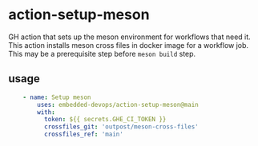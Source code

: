 # action-setup-meson
GH action that sets up the meson environment for workflows that need it.
This action installs meson cross files in docker image for a workflow job.
This may be a prerequisite step before `meson build` step.

## usage

```yaml
    - name: Setup meson
        uses: embedded-devops/action-setup-meson@main
        with:
          token: ${{ secrets.GHE_CI_TOKEN }}
          crossfiles_git: 'outpost/meson-cross-files'
          crossfiles_ref: 'main'
```
